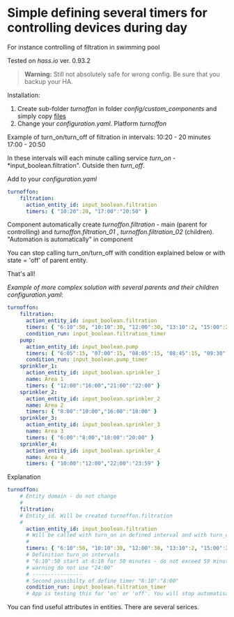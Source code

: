 # Simple defining several timers for controlling devices during day
For instance controlling of filtration in swimming pool

Tested on *hass.io* ver. 0.93.2 
> **Warning:**
> Still not absolutely safe for wrong config. Be sure that you backup your HA.

Installation: 
1. Create sub-folder *turnoffon* in folder *config/custom_components* and simply copy [files](https://github.com/JiriKursky/Custom_components/tree/master/turnoffon)
2. Change your *configuration.yaml*. Platform *turnoffon*

Example of turn_on/turn_off of filtration in intervals:
10:20 - 20 minutes
17:00 - 20:50

In these intervals will each minute calling service *turn_on* - *input_boolean.filtration". Outside then *turn_off*. 



Add to your *configuration.yaml*
```yaml
turnoffon:
    filtration:
      action_entity_id: input_boolean.filtration
      timers: { "10:20":20, "17:00":"20:50" }      
```

Component automatically create *turnoffon.filtration* - main (parent for controlling) and *turnoffon.filtration_01* , *turnoffon.filtration_02* (children). "Automation is automatically" in component

You can stop calling turn_on/turn_off with condition explained below or with state = 'off' of parent entity.

That's all!


*Example of more complex solution with several parents and their children*
*configuration.yaml*:

```yaml
turnoffon:
    filtration:
      action_entity_id: input_boolean.filtration
      timers: { "6:10":50, "10:10":30, "12:00":30, "13:10":2, "15:00":20, "17:00":20, "18:00":50, "20:00":30, "21:20":5 }      
      condition_run: input_boolean.filtration_timer
    pump:
      action_entity_id: input_boolean.pump
      timers: { "6:05":15, "07:00":15, "08:05":15, "08:45":15, "09:30":15, "10:15":15, "14:00":15, "16:05":15, "18:00":15, "19:00":15, "20:15":15, "21:05":15, "22:15":15, "22:55":15 }      
      condition_run: input_boolean.pump_timer
    sprinkler_1:
      action_entity_id: input_boolean.sprinkler_1
      name: Area 1
      timers: { "12:00":"16:00","21:00":"22:00" }      
    sprinkler_2:
      action_entity_id: input_boolean.sprinkler_2
      name: Area 2
      timers: { "8:00":"10:00","16:00":"18:00" }      
    sprinkler_3:
      action_entity_id: input_boolean.sprinkler_3
      name: Area 3
      timers: { "6:00":"8:00","18:00":"20:00" }      
    sprinkler_4:
      action_entity_id: input_boolean.sprinkler_4
      name: Area 4
      timers: { "10:00":"12:00","22:00":"23:59" }
```
Explanation
```yaml
turnoffon:    
    # Entity domain - do not change
    #
    filtration:
    # Entity_id. Will be created turnoffon.filtration
    #
      action_entity_id: input_boolean.filtration
      # Will be called with turn_on in defined interval and with turn_off outside this interval      
      #
      timers: { "6:10":50, "10:10":30, "12:00":30, "13:10":2, "15:00":20, "17:00":20, "18:00":50, "20:00":30, "21:20":5 }      
      # Definition turn_on intervals 
      # "6:10":50 start at 6:10 for 50 minutes - do not exceed 59 minutes! do not put commas etc. 
      # warning do not use "24:00"
      # ----------------
      # Second possibilty of define timer "6:10":"8:00" 
      condition_run: input_boolean.filtration_timer
      # App is testing this for 'on' or 'off'. You will stop automatisation. I am using for instance for sprinkler in rainy days      
```

You can find useful attributes in entities. There are several serices.
